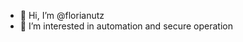 - 👋 Hi, I’m @florianutz
- 👀 I’m interested in automation and secure operation


<!---
florianutz/florianutz is a ✨ special ✨ repository because its `README.md` (this file) appears on your GitHub profile.
You can click the Preview link to take a look at your changes.
--->
